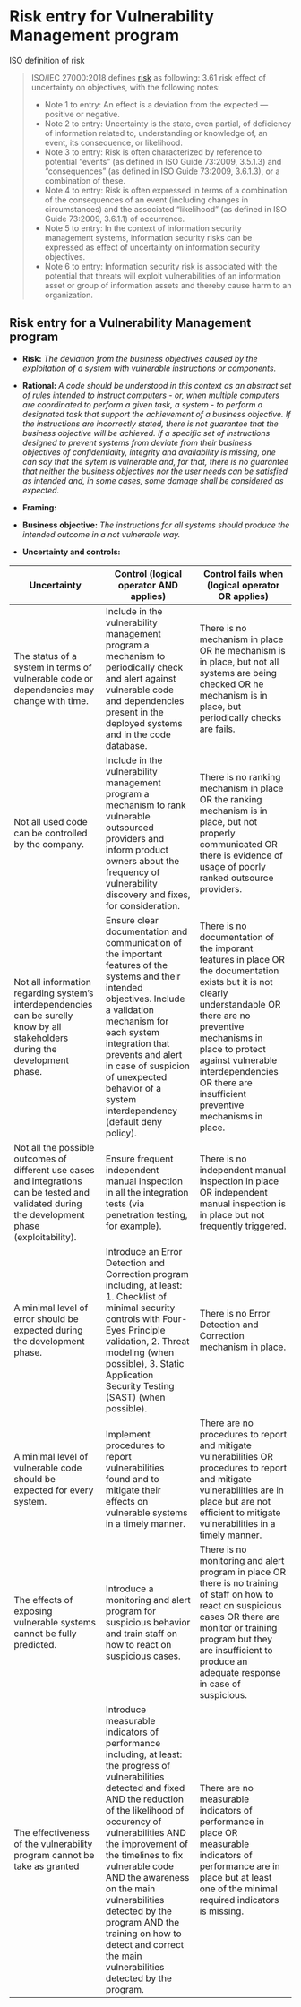 # Risk entry for Vulnerability Management program
ISO definition of risk
>ISO/IEC 27000:2018 defines [risk](https://www.iso.org/obp/ui/#iso:std:iso-iec:27000:ed-5:v1:en:term:3.61) as following:
>3.61
>risk
>effect of uncertainty on objectives, with the following notes:
>-	Note 1 to entry: An effect is a deviation from the expected — positive or negative.
>-	Note 2 to entry: Uncertainty is the state, even partial, of deficiency of information related to, understanding or knowledge of, an event, its consequence, or likelihood.
>-	Note 3 to entry: Risk is often characterized by reference to potential “events” (as defined in ISO Guide 73:2009, 3.5.1.3) and “consequences” (as defined in ISO Guide 73:2009, 3.6.1.3), or a combination of these.
>-	Note 4 to entry: Risk is often expressed in terms of a combination of the consequences of an event (including changes in circumstances) and the associated “likelihood” (as defined in ISO Guide 73:2009, 3.6.1.1) of occurrence.
>-	Note 5 to entry: In the context of information security management systems, information security risks can be expressed as effect of uncertainty on information security objectives.
>-	Note 6 to entry: Information security risk is associated with the potential that threats will exploit vulnerabilities of an information asset or group of information assets and thereby cause harm to an organization.

## Risk entry for a Vulnerability Management program
- **Risk:**
*The deviation from the business objectives caused by the exploitation of a system with vulnerable instructions or components.*

-	**Rational:**
*A code should be understood in this context as an abstract set of rules intended to instruct computers - or, when multiple computers are coordinated to perform a given task, a system - to perform a designated task that support the achievement of a business objective. If the instructions are incorrectly stated, there is not guarantee that the business objective will be achieved. If a specific set of instructions designed to prevent systems from deviate from their business objectives of confidentiality, integrity and availability is missing, one can say that the sytem is vulnerable and, for that, there is no guarantee that neither the business objectives nor the user needs can be satisfied as intended and, in some cases, some damage shall be considered as expected.*

-	**Framing:**

-	**Business objective:** *The instructions for all systems should produce the intended outcome in a not vulnerable way.*

- **Uncertainty and controls:**

| Uncertainty | Control (logical operator AND applies)   |Control fails when (logical operator OR applies)|
| ----------- | ----------- | ----------- |
| The status of a system in terms of vulnerable code or dependencies may change with time.| Include in the vulnerability management program a mechanism to periodically check and alert against vulnerable code and dependencies present in the deployed systems and in the code database.|There is no mechanism in place OR he mechanism is in place, but not all systems are being checked OR he mechanism is in place, but periodically checks are fails.|
|Not all used code can be controlled by the company.|Include in the vulnerability management program a mechanism to rank vulnerable outsourced providers and inform product owners about the frequency of vulnerability discovery and fixes, for consideration.|There is no ranking mechanism in place OR the ranking mechanism is in place, but not properly communicated OR there is evidence of usage of poorly ranked outsource providers.|
|Not all information regarding system’s interdependencies can be surelly know by all stakeholders during the development phase.|Ensure clear documentation and communication of the important features of the systems and their intended objectives. Include a validation mechanism for each system integration that prevents and alert in case of suspicion of unexpected behavior of a system interdependency (default deny policy).|There is no documentation of the imporant features in place OR the documentation exists but it is not clearly understandable OR there are no preventive mechanisms in place to protect against vulnerable interdependencies OR there are insufficient preventive mechanisms in place.|
|Not all the possible outcomes of different use cases and integrations can be tested and validated during the development phase (exploitability).|Ensure frequent independent manual inspection in all the integration tests (via penetration testing, for example).|There is no independent manual inspection in place OR independent manual inspection is in place but not frequently triggered.|
|A minimal level of error should be expected during the development phase.|Introduce an Error Detection and Correction program including, at least: 1. Checklist of minimal security controls with Four-Eyes Principle validation, 2. Threat modeling (when possible), 3. Static Application Security Testing (SAST) (when possible).|There is no Error Detection and Correction mechanism in place.|
|A minimal level of vulnerable code should be expected for every system.|Implement procedures to report vulnerabilities found and to mitigate their effects on vulnerable systems in a timely manner.|There are no procedures to report and mitigate vulnerabilities OR procedures to report and mitigate vulnerabilities are in place but are not efficient to mitigate vulnerabilities in a timely manner.|
|The effects of exposing vulnerable systems cannot be fully predicted.|Introduce a monitoring and alert program for suspicious behavior and train staff on how to react on suspicious cases.|There is no monitoring and alert program in place OR there is no training of staff on how to react on suspicious cases OR there are monitor or training program but they are insufficient to produce an adequate response in case of suspicious.|
|The effectiveness of the vulnerability program cannot be take as granted|Introduce measurable indicators of performance including, at least: the progress of vulnerabilities detected and fixed AND the reduction of the likelihood of occurency of vulnerabilities AND the improvement of the timelines to fix vulnerable code AND the awareness on the main vulnerabilities detected by the program AND the training on how to detect and correct the main vulnerabilities detected by the program.|There are no measurable indicators of performance in place OR measurable indicators of performance are in place but at least one of the minimal required indicators is missing.|

